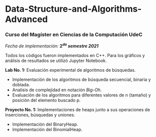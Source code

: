 # Data-Structure-and-Algorithms-Advanced

### Curso del Magíster en Ciencias de la Computación UdeC

_Fecha de implementación:_ **$2^{do}$ _semestre 2021_**

Todos los códigos fueron implementados en C++. Para los gráficos y análisis de resultados se utilizó Jupyter Notebook.

**Lab No. 1:** Evaluación experimental de algoritmos de búsquedas.
- Implementación de los algoritmos de búsqueda secuencial, binaria y doblada.
- Analisis de complejidad en notación _Big-Oh_.
- Evaluación de los algoritmos para diferentes valores de n (tamaño) y posición del elemento buscado p.

**Proyecto No. 1:** Implementaciones de heaps junto a sus operaciones de inserciones, búsquedas y uniones.
- Implementación del BinaryHeap.
- Implementación del BinomialHeap.
